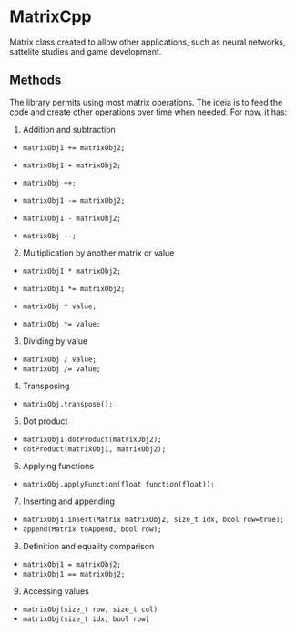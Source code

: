 # MatrixCpp
 
Matrix class created to allow other applications, such as neural networks, sattelite studies and game development.

## Methods

The library permits using most matrix operations. The ideia is to feed the code and create other operations over time when needed. For now, it has:

1. Addition and subtraction  
  - `matrixObj1 += matrixObj2;`  
  - `matrixObj1 + matrixObj2;`  
  - `matrixObj ++;`  

  - `matrixObj1 -= matrixObj2;`  
  - `matrixObj1 - matrixObj2;`  
  - `matrixObj --;`  

2. Multiplication by another matrix or value  
  - `matrixObj1 * matrixObj2;`  
  - `matrixObj1 *= matrixObj2;`  

  - `matrixObj * value;`  
  - `matrixObj *= value;`  

3. Dividing by value   
  - `matrixObj / value;`  
  - `matrixObj /= value;`  

4. Transposing  
  - `matrixObj.transpose();`  

5. Dot product  
  - `matrixObj1.dotProduct(matrixObj2);`  
  - `dotProduct(matrixObj1, matrixObj2);`  

6. Applying functions  
  - `matrixObj.applyFunction(float function(float));`  

7. Inserting and appending  
  - `matrixObj1.insert(Matrix matrixObj2, size_t idx, bool row=true);`  
  - `append(Matrix toAppend, bool row);`  

8. Definition and equality comparison  
  - `matrixObj1 = matrixObj2;`  
  - `matrixObj1 == matrixObj2;`  

9. Accessing values  
  - `matrixObj(size_t row, size_t col)`  
  - `matrixObj(size_t idx, bool row)`  
